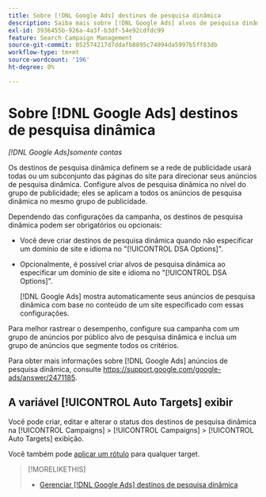 ```yaml
---
title: Sobre [!DNL Google Ads] destinos de pesquisa dinâmica
description: Saiba mais sobre [!DNL Google Ads] alvos de pesquisa dinâmica.
exl-id: 3936455b-926a-4a3f-b3df-54e92cdfdc99
feature: Search Campaign Management
source-git-commit: 052574217d7ddafb8895c74094da5997b5ff83db
workflow-type: tm+mt
source-wordcount: '196'
ht-degree: 0%

---
```


# Sobre [!DNL Google Ads] destinos de pesquisa dinâmica

*[!DNL Google Ads]somente contas*

Os destinos de pesquisa dinâmica definem se a rede de publicidade usará todas ou um subconjunto das páginas do site para direcionar seus anúncios de pesquisa dinâmica. Configure alvos de pesquisa dinâmica no nível do grupo de publicidade; eles se aplicam a todos os anúncios de pesquisa dinâmica no mesmo grupo de publicidade.

Dependendo das configurações da campanha, os destinos de pesquisa dinâmica podem ser obrigatórios ou opcionais:

* Você deve criar destinos de pesquisa dinâmica quando não especificar um domínio de site e idioma no &quot;[!UICONTROL DSA Options]&quot;.

* Opcionalmente, é possível criar alvos de pesquisa dinâmica ao especificar um domínio de site e idioma no &quot;[!UICONTROL DSA Options]&quot;.

  [!DNL Google Ads] mostra automaticamente seus anúncios de pesquisa dinâmica com base no conteúdo de um site especificado com essas configurações.

Para melhor rastrear o desempenho, configure sua campanha com um grupo de anúncios por público alvo de pesquisa dinâmica e inclua um grupo de anúncios que segmente todos os critérios.

Para obter mais informações sobre [!DNL Google Ads] anúncios de pesquisa dinâmica, consulte https://support.google.com/google-ads/answer/2471185.

## A variável [!UICONTROL Auto Targets] exibir

Você pode criar, editar e alterar o status dos destinos de pesquisa dinâmica na [!UICONTROL Campaigns] > [!UICONTROL Campaigns] > [!UICONTROL Auto Targets] exibição.

Você também pode [aplicar um rótulo](/help/search-social-commerce/campaign-management/label-classifications/classification-values-assign-campaign-management.md) para qualquer target.

>[!MORELIKETHIS]
>
>* [Gerenciar [!DNL Google Ads] destinos de pesquisa dinâmica](dynamic-search-target-manage.md)
